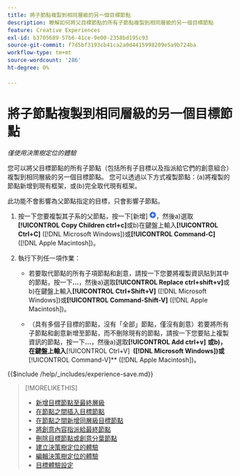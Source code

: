 ```yaml
---
title: 將子節點複製到相同層級的另一個目標節點
description: 瞭解如何將父目標節點的所有子節點複製到相同層級的另一個目標節點
feature: Creative Experiences
exl-id: b3705689-57b6-41ce-9e00-2358bd195c93
source-git-commit: f7d5bf3193cb41ca2a0d4415998209e5a9b724ba
workflow-type: tm+mt
source-wordcount: '286'
ht-degree: 0%

---
```


# 將子節點複製到相同層級的另一個目標節點

*僅使用決策樹定位的體驗*

您可以將父目標節點的所有子節點（包括所有子目標以及指派給它們的創意組合）複製到相同層級的另一個目標節點。 您可以透過以下方式複製節點：(a)將複製的節點新增到現有框架，或(b)完全取代現有框架。<!-- Give the main use case or an example to explain. -->

此功能不會影響為父節點指定的目標，只會影響子節點。

<!-- 1. [ways to get to the decision tree] -->

1. 按一下您要複製其子系的父節點，按一下[新增] ![](/help/creative/assets/add.png "")，然後a\)選取&#x200B;**[!UICONTROL Copy Children ctrl+c]**&#x200B;或b\)在鍵盤上輸入&#x200B;**[!UICONTROL Ctrl+C]** ([!DNL Microsoft Windows])或&#x200B;**[!UICONTROL Command-C]** ([!DNL Apple Macintosh])。

1. 執行下列任一項作業：

   * 若要取代節點的所有子項節點和創意，請按一下您要將複製資訊貼到其中的節點，按一下&#x200B;**...**，然後a\)選取&#x200B;**[!UICONTROL Replace ctrl+shift+v]**&#x200B;或b\)在鍵盤上輸入&#x200B;**[!UICONTROL Ctrl+Shift+V]** ([!DNL Microsoft Windows])或&#x200B;**[!UICONTROL Command-Shift-V]** ([!DNL Apple Macintosh])。

   * （具有多個子目標的節點，沒有「全部」節點，僅沒有創意）若要將所有子節點和創意新增至節點，而不刪除現有的節點，請按一下您要貼上複製資訊的節點，按一下&#x200B;**...**，然後a\)選取&#x200B;**[!UICONTROL Add ctrl+v]** **或b\)，在鍵盤上輸入&#x200B;**&#x200B;[!UICONTROL Ctrl+V] **&#x200B; ([!DNL Microsoft Windows])或&#x200B;**&#x200B;[!UICONTROL Command-V]** ([!DNL Apple Macintosh])。

<!--
1. (Optional) To save the experience, click **[!UICONTROL Save]**, and then do the following.
...

These formatted steps are inserted automatically from text in the following file in the _includes folder, which reused in multiple places.
-->

{{$include /help/_includes/experience-save.md}}

>[!MORELIKETHIS]
>
>* [新增目標節點至最終層級](experience-target-node-add-final.md)
>* [在節點之間插入目標節點](experience-target-node-add-inner.md)
>* [在節點之間新增同層級目標節點](experience-target-node-add-sibling.md)
>* [將創意內容指派給最終節點](experience-assign-creative-bundles.md)
>* [刪除目標節點或創意分葉節點](/help/creative/experiences/experience-target-node-delete.md)
>* [建立決策樹定位的體驗](experience-create-targeting.md)
>* [編輯決策樹定位的體驗](experience-edit-targeting.md)
>* [目標體驗設定](experience-settings-targeting.md)
